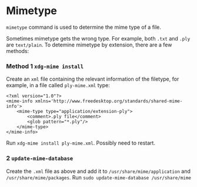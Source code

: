 # Mimetype

`mimetype` command is used to determine the mime type of a file.

Sometimes mimetype gets the wrong type. For example, both `.txt` and `.ply` are `text/plain`. To detemine mimetype by extension, there are a few methods:

### Method 1 `xdg-mime install`

Create an `xml` file containing the relevant information of the filetype, for example, in a file called `ply-mime.xml` type:
```
<?xml version="1.0"?>  
<mime-info xmlns='http://www.freedesktop.org/standards/shared-mime-info'>  
    <mime-type type="application/extension-ply">  
        <comment>.ply file</comment>  
        <glob pattern="*.ply"/>  
    </mime-type>  
</mime-info>
```

Run `xdg-mime install ply-mime.xml`. Possibly need to restart.

### 2 `update-mime-database`

Create the `.xml` file as above and add it to `/usr/share/mime/application` and `/usr/share/mime/packages`. Run `sudo update-mime-database /usr/share/mime`
